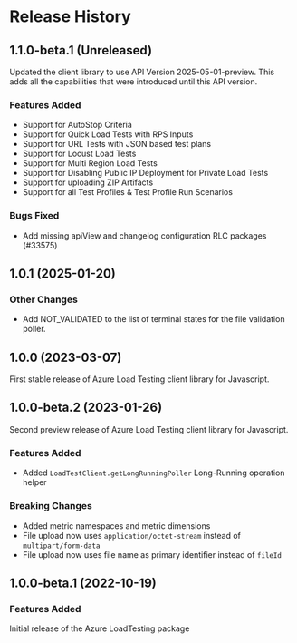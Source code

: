 # Release History

## 1.1.0-beta.1 (Unreleased)

Updated the client library to use API Version 2025-05-01-preview. This adds all the capabilities that were introduced until this API version.

### Features Added

- Support for AutoStop Criteria
- Support for Quick Load Tests with RPS Inputs
- Support for URL Tests with JSON based test plans
- Support for Locust Load Tests
- Support for Multi Region Load Tests
- Support for Disabling Public IP Deployment for Private Load Tests
- Support for uploading ZIP Artifacts
- Support for all Test Profiles & Test Profile Run Scenarios

### Bugs Fixed

- Add missing apiView and changelog configuration RLC packages (#33575)

## 1.0.1 (2025-01-20)

### Other Changes

- Add NOT_VALIDATED to the list of terminal states for the file validation poller.

## 1.0.0 (2023-03-07)

First stable release of Azure Load Testing client library for Javascript.

## 1.0.0-beta.2 (2023-01-26)

Second preview release of Azure Load Testing client library for Javascript.

### Features Added

- Added `LoadTestClient.getLongRunningPoller` Long-Running operation helper

### Breaking Changes

- Added metric namespaces and metric dimensions
- File upload now uses `application/octet-stream` instead of `multipart/form-data`
- File upload now uses file name as primary identifier instead of `fileId`

## 1.0.0-beta.1 (2022-10-19)

### Features Added

Initial release of the Azure LoadTesting package
